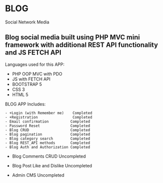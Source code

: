 # BLOG
Social Network Media

## Blog social media built using PHP MVC mini framework with additional REST API functionality and JS FETCH API

Languages used for this APP:
  - PHP OOP MVC with PDO
  - JS with FETCH API
  - BOOTSTRAP 5
  - CSS 3
  - HTML 5

BLOG APP Includes:
  ```dif
  - +Login (with Remember me)    Completed
  - +Registration                Completed
  - Email confirmation          Completed
  - Password Reset              Completed
  - Blog CRUD                   Completed
  - Blog pagination             Completed
  - Blog category search        Completed
  - Blog REST_API methods       Completed
  - Blog Auth and Authorization Completed
  ```
  - Blog Comments CRUD          Uncompleted
  - Blog Post Like and Dislike  Uncompleted
  
  - Admin CMS                   Uncompleted


